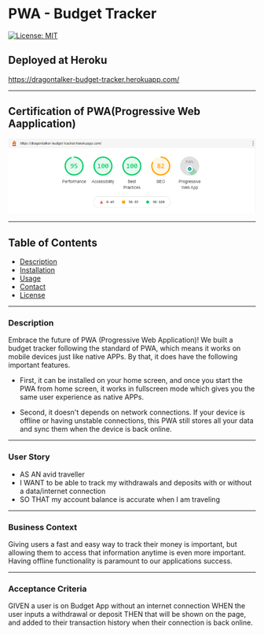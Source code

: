 # __PWA - Budget Tracker__
[![License: MIT](https://img.shields.io/badge/License-MIT-yellow.svg)](https://opensource.org/licenses/MIT)

## __Deployed at Heroku__
https://dragontalker-budget-tracker.herokuapp.com/

---

## __Certification of PWA(Progressive Web Aapplication)__
![lighthouse audit](./Assets/lighthouse_audit.png)

---

## __Table of Contents__
* [Description](#Description)
* [Installation](#Installation)
* [Usage](#Usage)
* [Contact](#Contact)
* [License](#License)

---

### __Description__

Embrace the future of PWA (Progressive Web Application)! We built a budget tracker following the standard of PWA, which means it works on mobile devices just like native APPs. By that, it does have the following important features. 

* First, it can be installed on your home screen, and once you start the PWA from home screen, it works in fullscreen mode which gives you the same user experience as native APPs. 

* Second, it doesn't depends on network connections. If your device is offline or having unstable connections, this PWA still stores all your data and sync them when the device is back online.

---

### __User Story__
* AS AN avid traveller
* I WANT to be able to track my withdrawals and deposits with or without a data/internet connection
* SO THAT my account balance is accurate when I am traveling

---

### __Business Context__

Giving users a fast and easy way to track their money is important, but allowing them to access that information anytime is even more important. Having offline functionality is paramount to our applications success.

---

### __Acceptance Criteria__
GIVEN a user is on Budget App without an internet connection
WHEN the user inputs a withdrawal or deposit
THEN that will be shown on the page, and added to their transaction history when their connection is back online.


